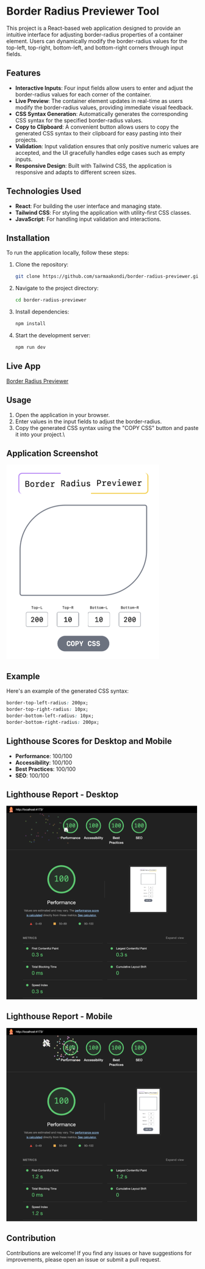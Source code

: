 # Border Radius Previewer Tool

This project is a React-based web application designed to provide an intuitive interface for adjusting border-radius properties of a container element. Users can dynamically modify the border-radius values for the top-left, top-right, bottom-left, and bottom-right corners through input fields.

## Features

-   **Interactive Inputs**: Four input fields allow users to enter and adjust the border-radius values for each corner of the container.
-   **Live Preview**: The container element updates in real-time as users modify the border-radius values, providing immediate visual feedback.
-   **CSS Syntax Generation**: Automatically generates the corresponding CSS syntax for the specified border-radius values.
-   **Copy to Clipboard**: A convenient button allows users to copy the generated CSS syntax to their clipboard for easy pasting into their projects.
-   **Validation**: Input validation ensures that only positive numeric values are accepted, and the UI gracefully handles edge cases such as empty inputs.
-   **Responsive Design**: Built with Tailwind CSS, the application is responsive and adapts to different screen sizes.

## Technologies Used

-   **React**: For building the user interface and managing state.
-   **Tailwind CSS**: For styling the application with utility-first CSS classes.
-   **JavaScript**: For handling input validation and interactions.

## Installation

To run the application locally, follow these steps:

1. Clone the repository:
    ```bash
    git clone https://github.com/sarmaakondi/border-radius-previewer.git
    ```
2. Navigate to the project directory:
    ```bash
    cd border-radius-previewer
    ```
3. Install dependencies:
    ```bash
    npm install
    ```
4. Start the development server:
    ```bash
    npm run dev
    ```

## Live App

<a href="https://sarmaakondi.github.io/border-radius-previewer/" target="_blank">Border Radius Previewer</a>

## Usage

1. Open the application in your browser.
2. Enter values in the input fields to adjust the border-radius.
3. Copy the generated CSS syntax using the "COPY CSS" button and paste it into your project.\

## Application Screenshot

<img src="public/in-app_screenshot.png" alt="Lighthouse Report Screenshot Mobile" width="400"/>

## Example

Here's an example of the generated CSS syntax:

```css
border-top-left-radius: 200px;
border-top-right-radius: 10px;
border-bottom-left-radius: 10px;
border-bottom-right-radius: 200px;
```

## Lighthouse Scores for Desktop and Mobile

-   **Performance**: 100/100
-   **Accessibility**: 100/100
-   **Best Practices**: 100/100
-   **SEO**: 100/100

## Lighthouse Report - Desktop

<img src="public/lighthouse_scores_desktop.png" alt="Lighthouse Report Screenshot Desktop" width="500"/>

## Lighthouse Report - Mobile

<img src="public/lighthouse_scores_mobile.png" alt="Lighthouse Report Screenshot Mobile" width="500"/>

## Contribution

Contributions are welcome! If you find any issues or have suggestions for improvements, please open an issue or submit a pull request.
